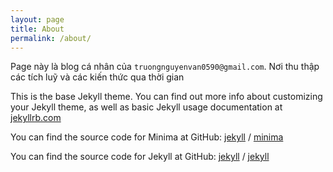 ```yaml
---
layout: page
title: About
permalink: /about/
---
```


Page này là blog cá nhân của `truongnguyenvan0590@gmail.com`. Nơi thu thập các tích luỹ và các kiến thức qua thời gian



This is the base Jekyll theme. You can find out more info about customizing your Jekyll theme, as well as basic Jekyll usage documentation at [jekyllrb.com](https://jekyllrb.com/)

You can find the source code for Minima at GitHub:
[jekyll][jekyll-organization] /
[minima](https://github.com/jekyll/minima)

You can find the source code for Jekyll at GitHub:
[jekyll][jekyll-organization] /
[jekyll](https://github.com/jekyll/jekyll)


[jekyll-organization]: https://github.com/jekyll
